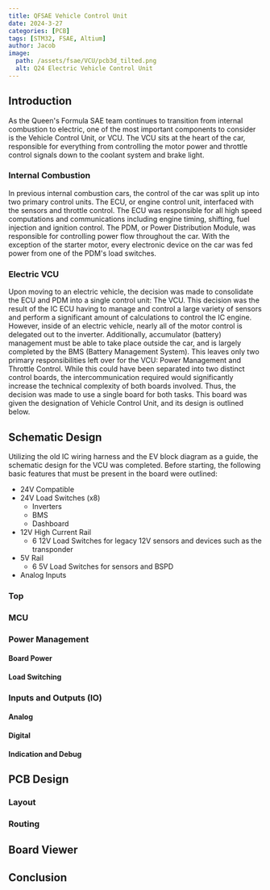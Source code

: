 ```yaml
---
title: QFSAE Vehicle Control Unit
date: 2024-3-27
categories: [PCB]
tags: [STM32, FSAE, Altium]
author: Jacob
image:
  path: /assets/fsae/VCU/pcb3d_tilted.png
  alt: Q24 Electric Vehicle Control Unit
---
```


## Introduction
As the Queen's Formula SAE team continues to transition from internal combustion to electric, one of the most important components to consider is the Vehicle Control Unit, or VCU.
The VCU sits at the heart of the car, responsible for everything from controlling the motor power and throttle control signals down to the coolant system and brake light.

### Internal Combustion
In previous internal combustion cars, the control of the car was split up into two primary control units. The ECU, or engine control unit, interfaced with the sensors and throttle control. The ECU was responsible for all high speed computations and communications including engine timing, shifting, fuel injection and ignition control.
The PDM, or Power Distribution Module, was responsible for controlling power flow throughout the car. With the exception of the starter motor, every electronic device on the car was fed power from one of the PDM's load switches.

### Electric VCU
Upon moving to an electric vehicle, the decision was made to consolidate the ECU and PDM into a single control unit: The VCU. This decision was the result of the IC ECU having to manage and control a large variety of sensors and perform a significant amount of calculations to control the IC engine.
However, inside of an electric vehicle, nearly all of the motor control is delegated out to the inverter. Additionally, accumulator (battery) management must be able to take place outside the car, and is largely completed by the BMS (Battery Management System).
This leaves only two primary responsibilities left over for the VCU: Power Management and Throttle Control.
While this could have been separated into two distinct control boards, the intercommunication required would significantly increase the technical complexity of both boards involved. Thus, the decision was made to use a single board for both tasks.
This board was given the designation of Vehicle Control Unit, and its design is outlined below.

## Schematic Design
Utilizing the old IC wiring harness and the EV block diagram as a guide, the schematic design for the VCU was completed. Before starting, the following basic features that must be present in the board were outlined:
- 24V Compatible
- 24V Load Switches (x8)
	- Inverters
	- BMS
	- Dashboard
- 12V High Current Rail
	- 6 12V Load Switches for legacy 12V sensors and devices such as the transponder
- 5V Rail
	- 6 5V Load Switches for sensors and BSPD
- Analog Inputs
### Top

### MCU

### Power Management
#### Board Power

#### Load Switching

### Inputs and Outputs (IO)

#### Analog

#### Digital

#### Indication and Debug

## PCB Design

### Layout

### Routing

## Board Viewer

## Conclusion
